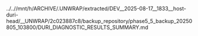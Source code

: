 ../..//mnt/h/ARCHIVE/.UNWRAP/extracted/DEV__2025-08-17__1833__host-duri-head/__UNWRAP/2c023887c8/backup_repository/phase5_5_backup_20250805_103800/DURI_DIAGNOSTIC_RESULTS_SUMMARY.md